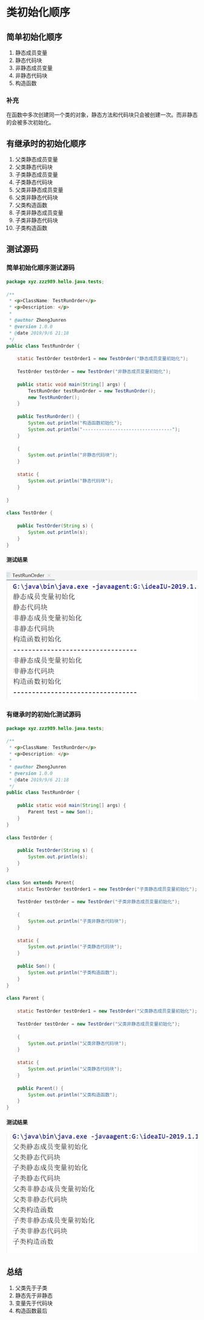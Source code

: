 # 类初始化顺序

## 简单初始化顺序

1. 静态成员变量
2. 静态代码块
3. 非静态成员变量
4. 非静态代码块
5. 构造函数

### 补充

在函数中多次创建同一个类的对象，静态方法和代码块只会被创建一次。而非静态的会被多次初始化。

## 有继承时的初始化顺序

1. 父类静态成员变量
2. 父类静态代码块
3. 子类静态成员变量
4. 子类静态代码块
5. 父类非静态成员变量
6. 父类非静态代码块
7. 父类构造函数
8. 子类非静态成员变量
9. 子类非静态代码块
10. 子类构造函数

## 测试源码

### 简单初始化顺序测试源码
```java
package xyz.zzz989.hello.java.tests;

/**
 * <p>ClassName: TestRunOrder</p>
 * <p>Description: </p>
 *
 * @author ZhengJunren
 * @version 1.0.0
 * @date 2019/9/6 21:18
 */
public class TestRunOrder {

    static TestOrder testOrder1 = new TestOrder("静态成员变量初始化");

    TestOrder testOrder = new TestOrder("非静态成员变量初始化");

    public static void main(String[] args) {
        TestRunOrder testRunOrder = new TestRunOrder();
        new TestRunOrder();
    }

    public TestRunOrder() {
        System.out.println("构造函数初始化");
        System.out.println("---------------------------------");
    }

    {
        System.out.println("非静态代码块");
    }

    static {
        System.out.println("静态代码块");
    }

}

class TestOrder {

    public TestOrder(String s) {
        System.out.println(s);
    }
}
```

#### 测试结果
![测试结果](/interview/testorder1.png)

### 有继承时的初始化测试源码
```java
package xyz.zzz989.hello.java.tests;

/**
 * <p>ClassName: TestRunOrder</p>
 * <p>Description: </p>
 *
 * @author ZhengJunren
 * @version 1.0.0
 * @date 2019/9/6 21:18
 */
public class TestRunOrder {

    public static void main(String[] args) {
        Parent test = new Son();
    }
}

class TestOrder {

    public TestOrder(String s) {
        System.out.println(s);
    }
}

class Son extends Parent{
    static TestOrder testOrder1 = new TestOrder("子类静态成员变量初始化");

    TestOrder testOrder = new TestOrder("子类非静态成员变量初始化");

    {
        System.out.println("子类非静态代码块");
    }

    static {
        System.out.println("子类静态代码块");
    }

    public Son() {
        System.out.println("子类构造函数");
    }
}

class Parent {

    static TestOrder testOrder1 = new TestOrder("父类静态成员变量初始化");

    TestOrder testOrder = new TestOrder("父类非静态成员变量初始化");

    {
        System.out.println("父类非静态代码块");
    }

    static {
        System.out.println("父类静态代码块");
    }

    public Parent() {
        System.out.println("父类构造函数");
    }
}
```
#### 测试结果
![测试结果](/interview/testorder2.png)

## 总结

1. 父类先于子类
2. 静态先于非静态
3. 变量先于代码块
4. 构造函数最后